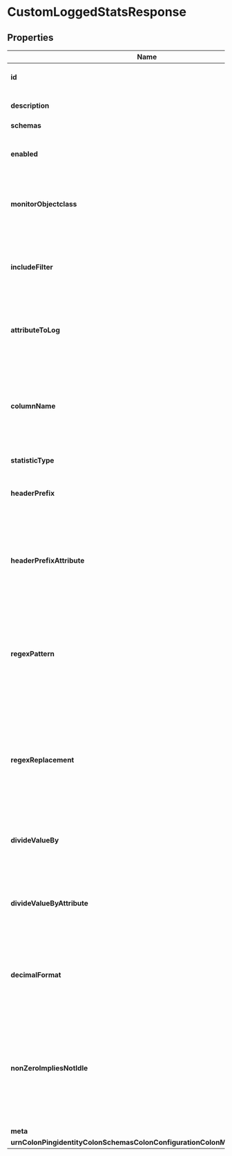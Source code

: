 

# CustomLoggedStatsResponse


## Properties

| Name | Type | Description | Notes |
|------------ | ------------- | ------------- | -------------|
|**id** | **String** | Name of the Custom Logged Stats |  |
|**description** | **String** | A description for this Custom Logged Stats |  [optional] |
|**schemas** | **List&lt;EnumcustomLoggedStatsSchemaUrn&gt;** |  |  |
|**enabled** | **Boolean** | Indicates whether the Custom Logged Stats object is enabled. |  |
|**monitorObjectclass** | **String** | The objectclass name of the monitor entries to examine for generating these statistics. |  |
|**includeFilter** | **String** | An optional LDAP filter that can be used restrict which monitor entries are used to produce the output. |  [optional] |
|**attributeToLog** | **List&lt;String&gt;** | Specifies the attributes on the monitor entries that should be included in the output. |  |
|**columnName** | **List&lt;String&gt;** | Optionally, specifies an explicit name for each column header instead of having these names automatically generated from the monitored attribute name. |  [optional] |
|**statisticType** | **List&lt;EnumcustomLoggedStatsStatisticTypeProp&gt;** |  |  |
|**headerPrefix** | **String** | An optional prefix that is included in the header before the column name. |  [optional] |
|**headerPrefixAttribute** | **String** | An optional attribute from the monitor entry that is included as a prefix before the column name in the column header. |  [optional] |
|**regexPattern** | **String** | An optional regular expression pattern, that when used in conjunction with regex-replacement, can alter the value of the attribute being monitored. |  [optional] |
|**regexReplacement** | **String** | An optional regular expression replacement value, that when used in conjunction with regex-pattern, can alter the value of the attribute being monitored. |  [optional] |
|**divideValueBy** | **String** | An optional floating point value that can be used to scale the resulting value. |  [optional] |
|**divideValueByAttribute** | **String** | An optional property that can scale the resulting value by another attribute in the monitored entry. |  [optional] |
|**decimalFormat** | **String** | This provides a way to format the monitored attribute value in the output to control the precision for instance. |  [optional] |
|**nonZeroImpliesNotIdle** | **Boolean** | If this property is set to true, then the value of any of the monitored attributes here can contribute to whether an interval is considered \&quot;idle\&quot; by the Periodic Stats Logger. |  [optional] |
|**meta** | [**MetaMeta**](MetaMeta.md) |  |  [optional] |
|**urnColonPingidentityColonSchemasColonConfigurationColonMessagesColon20** | [**MetaUrnPingidentitySchemasConfigurationMessages20**](MetaUrnPingidentitySchemasConfigurationMessages20.md) |  |  [optional] |




